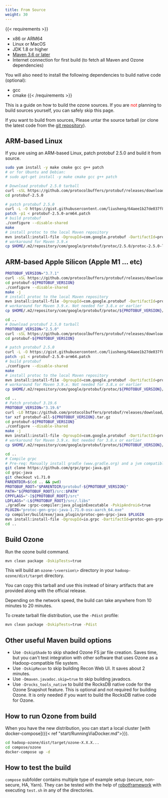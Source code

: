 ```yaml
---
title: From Source
weight: 30
---
```

<!---
  Licensed to the Apache Software Foundation (ASF) under one or more
  contributor license agreements.  See the NOTICE file distributed with
  this work for additional information regarding copyright ownership.
  The ASF licenses this file to You under the Apache License, Version 2.0
  (the "License"); you may not use this file except in compliance with
  the License.  You may obtain a copy of the License at

      http://www.apache.org/licenses/LICENSE-2.0

  Unless required by applicable law or agreed to in writing, software
  distributed under the License is distributed on an "AS IS" BASIS,
  WITHOUT WARRANTIES OR CONDITIONS OF ANY KIND, either express or implied.
  See the License for the specific language governing permissions and
  limitations under the License.
-->

{{< requirements >}}
* x86 or ARM64
* Linux or MacOS
* JDK 1.8 or higher
* [Maven 3.6 or later](https://maven.apache.org/download.cgi)
* Internet connection for first build (to fetch all Maven and Ozone dependencies)

You will also need to install the following dependencies to build native code (optional):
* gcc
* cmake
{{< /requirements >}}

<div class="alert alert-info" role="alert">

This is a guide on how to build the ozone sources.  If you are <font
color="red">not</font>
planning to build sources yourself, you can safely skip this page.

</div>

If you want to build from sources, Please untar the source tarball (or clone the latest code 
from the [git repository](https://github.com/apache/ozone)).

## ARM-based Linux
If you are using an ARM-based Linux, patch protobuf 2.5.0 and build it from source.

```bash
sudo yum install -y make cmake gcc g++ patch
# or for Ubuntu and Debian:
# sudo apt-get install -y make cmake gcc g++ patch

# Download protobuf 2.5.0 tarball
curl -sSL https://github.com/protocolbuffers/protobuf/releases/download/v2.5.0/protobuf-2.5.0.tar.gz | tar zx
cd protobuf-2.5.0

# patch protobuf 2.5.0
curl -L -O https://gist.githubusercontent.com/liusheng/64aee1b27de037f8b9ccf1873b82c413/raw/118c2fce733a9a62a03281753572a45b6efb8639/protobuf-2.5.0-arm64.patch
patch -p1 < protobuf-2.5.0-arm64.patch
# build protobuf
./configure --disable-shared
make
# install protoc to the local Maven repository
mvn install:install-file -DgroupId=com.google.protobuf -DartifactId=protoc -Dversion=2.5.0 -Dclassifier=linux-aarch_64 -Dpackaging=exe -Dfile=src/protoc
# workaround for Maven 3.9.x
cp $HOME/.m2/repository/com/google/protobuf/protoc/2.5.0/protoc-2.5.0-linux-aarch_64 $HOME/.m2/repository/com/google/protobuf/protoc/2.5.0/protoc-2.5.0-linux-aarch_64.exe
```

## ARM-based Apple Silicon (Apple M1 ... etc)

```bash
PROTOBUF_VERSION="3.7.1"
curl -sSL https://github.com/protocolbuffers/protobuf/releases/download/v${PROTOBUF_VERSION}/protobuf-all-${PROTOBUF_VERSION}.tar.gz | tar zx
cd protobuf-${PROTOBUF_VERSION}
./configure --disable-shared
make -j
# install protoc to the local Maven repository
mvn install:install-file -DgroupId=com.google.protobuf -DartifactId=protoc -Dversion=${PROTOBUF_VERSION} -Dclassifier=osx-aarch_64 -Dpackaging=exe -Dfile=src/protoc
# workaround for Maven 3.9.x. Not needed for 3.8.x or earlier
cp $HOME/.m2/repository/com/google/protobuf/protoc/${PROTOBUF_VERSION}/protoc-${PROTOBUF_VERSION}-osx-aarch_64 $HOME/.m2/repository/com/google/protobuf/protoc/${PROTOBUF_VERSION}/protoc-${PROTOBUF_VERSION}-osx-aarch_64.exe

cd ..
# Download protobuf 2.5.0 tarball
PROTOBUF_VERSION="2.5.0"
curl -sSL https://github.com/protocolbuffers/protobuf/releases/download/v${PROTOBUF_VERSION}/protobuf-${PROTOBUF_VERSION}.tar.gz | tar zx
cd protobuf-${PROTOBUF_VERSION}

# patch protobuf 2.5.0
curl -L -O https://gist.githubusercontent.com/liusheng/64aee1b27de037f8b9ccf1873b82c413/raw/118c2fce733a9a62a03281753572a45b6efb8639/protobuf-2.5.0-arm64.patch
patch -p1 < protobuf-2.5.0-arm64.patch
# build protobuf
./configure --disable-shared
make
# install protoc to the local Maven repository
mvn install:install-file -DgroupId=com.google.protobuf -DartifactId=protoc -Dversion=${PROTOBUF_VERSION} -Dclassifier=osx-aarch_64 -Dpackaging=exe -Dfile=src/protoc
# workaround for Maven 3.9.x. Not needed for 3.8.x or earlier
cp $HOME/.m2/repository/com/google/protobuf/protoc/${PROTOBUF_VERSION}/protoc-${PROTOBUF_VERSION}-osx-aarch_64 $HOME/.m2/repository/com/google/protobuf/protoc/${PROTOBUF_VERSION}/protoc-${PROTOBUF_VERSION}-osx-aarch_64.exe

cd ..
# Patch protobuf 3.19.6
PROTOBUF_VERSION="3.19.6"
curl -LO https://github.com/protocolbuffers/protobuf/releases/download/v${PROTOBUF_VERSION}/protobuf-all-${PROTOBUF_VERSION}.tar.gz
tar xzf protobuf-all-${PROTOBUF_VERSION}.tar.gz
cd protobuf-${PROTOBUF_VERSION}
./configure --disable-shared
make -j
mvn install:install-file -DgroupId=com.google.protobuf -DartifactId=protoc -Dversion=${PROTOBUF_VERSION} -Dclassifier=osx-aarch_64 -Dpackaging=exe -Dfile=src/protoc
# workaround for Maven 3.9.x. Not needed for 3.8.x or earlier
cp $HOME/.m2/repository/com/google/protobuf/protoc/${PROTOBUF_VERSION}/protoc-${PROTOBUF_VERSION}-osx-aarch_64 $HOME/.m2/repository/com/google/protobuf/protoc/${PROTOBUF_VERSION}/protoc-${PROTOBUF_VERSION}-osx-aarch_64.exe

cd ..
# Compile grpc
# Pre-req: Manually install gradle (www.gradle.org) and a jvm compatible with installed gradle version
git clone https://github.com/grpc/grpc-java.git
cd grpc-java
git checkout v1.71.0
PARENTDIR=$(cd .. && pwd)
PROTOBUF_ROOT="$PARENTDIR/protobuf-${PROTOBUF_VERSION}"
PATH="${PROTOBUF_ROOT}/src:$PATH"
CPPFLAGS="-I${PROTOBUF_ROOT}/src"
LDFLAGS="-L${PROTOBUF_ROOT}/src/.libs"
./gradlew :grpc-compiler:java_pluginExecutable -PskipAndroid=true
PLUGIN="protoc-gen-grpc-java-1.71.0-osx-aarch_64.exe"
cp compiler/build/exe/java_plugin/protoc-gen-grpc-java $PLUGIN
mvn install:install-file -DgroupId=io.grpc -DartifactId=protoc-gen-grpc-java -Dversion=1.71.0 -Dclassifier=osx-aarch_64 -Dpackaging=exe -Dfile=$PLUGIN
cd ..
```

## Build Ozone
Run the ozone build command.

```bash
mvn clean package -DskipTests=true
```
This will build an `ozone-\<version\>` directory in your `hadoop-ozone/dist/target` directory.

You can copy this tarball and use this instead of binary artifacts that are
provided along with the official release.

Depending on the network speed, the build can take anywhere from 10 minutes to 20 minutes.

To create tarball file distribution, use the `-Pdist` profile:

```bash
mvn clean package -DskipTests=true -Pdist
```

## Other useful Maven build options

* Use `-DskipShade` to skip shaded Ozone FS jar file creation. Saves time, but you can't test integration with other software that uses Ozone as a Hadoop-compatible file system.
* Use `-DskipRecon` to skip building Recon Web UI. It saves about 2 minutes.
* Use `-Dmaven.javadoc.skip=true` to skip building javadocs.
* Use `-Drocks_tools_native` to build the RocksDB native code for the Ozone Snapshot feature. This is optional and not required for building Ozone. It is only needed if you want to build the RocksDB native code for Ozone.


## How to run Ozone from build

When you have the new distribution, you can start a local cluster [with docker-compose]({{< ref "start/RunningViaDocker.md">}}).

```bash
cd hadoop-ozone/dist/target/ozone-X.X.X...
cd compose/ozone
docker-compose up -d
```

## How to test the build

`compose` subfolder contains multiple type of example setup (secure, non-secure, HA, Yarn). They can be tested with the help of [robotframework](http://robotframework.org/) with executing `test.sh` in any of the directories.
